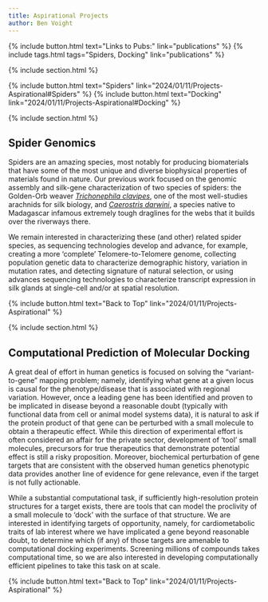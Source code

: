 ```yaml
---
title: Aspirational Projects
author: Ben Voight
---
```

{% include button.html text="Links to Pubs:" link="publications" %}
{% include tags.html tags="Spiders, Docking" link="publications" %}

{% include section.html %}

{% include button.html text="Spiders" link="2024/01/11/Projects-Aspirational#Spiders" %}
{% include button.html text="Docking" link="2024/01/11/Projects-Aspirational#Docking" %}

{% include section.html %}
<a id="Spiders"></a>

## Spider Genomics

Spiders are an amazing species, most notably for producing biomaterials that have some of the most unique and diverse biophysical properties of materials found in nature. Our previous work focused on the genomic assembly and silk-gene characterization of two species of spiders: the Golden-Orb weaver [_Trichonephila clavipes_]( https://en.wikipedia.org/wiki/Trichonephila_clavipes), one of the most well-studies arachnids for silk biology, and [_Caerostris darwini_]( https://en.wikipedia.org/wiki/Darwin%27s_bark_spider), a species native to Madagascar infamous extremely tough draglines for the webs that it builds over the riverways there. 

We remain interested in characterizing these (and other) related spider species, as sequencing technologies develop and advance, for example, creating a more ‘complete’ Telomere-to-Telomere genome, collecting population genetic data to characterize demographic history, variation in mutation rates, and detecting signature of natural selection, or using advances sequencing technologies to characterize transcript expression in silk glands at single-cell and/or at spatial resolution.


{% include button.html text="Back to Top" link="2024/01/11/Projects-Aspirational" %}

{% include section.html %}
<a id="Docking"></a>

## Computational Prediction of Molecular Docking

A great deal of effort in human genetics is focused on solving the “variant-to-gene” mapping problem; namely, identifying what gene at a given locus is causal for the phenotype/disease that is associated with regional variation. However, once a leading gene has been identified and proven to be implicated in disease beyond a reasonable doubt (typically with functional data from cell or animal model systems data), it is natural to ask if the protein product of that gene can be perturbed with a small molecule to obtain a therapeutic effect. While this direction of experimental effort is often considered an affair for the private sector, development of ‘tool’ small molecules, precursors for true therapeutics that demonstrate potential effect is still a risky proposition. Moreover, biochemical perturbation of gene targets that are consistent with the observed human genetics phenotypic data provides another line of evidence for gene relevance, even if the target is not fully actionable. 

While a substantial computational task, if sufficiently high-resolution protein structures for a target exists, there are tools that can model the proclivity of a small molecule to ‘dock’ with the surface of that structure. We are interested in identifying targets of opportunity, namely, for cardiometabolic traits of lab interest where we have implicated a gene beyond reasonable doubt, to determine which (if any) of those targets are amenable to computational docking experiments. Screening millions of compounds takes computational time, so we are also interested in developing computationally efficient pipelines to take this task on at scale.


{% include button.html text="Back to Top" link="2024/01/11/Projects-Aspirational" %}
